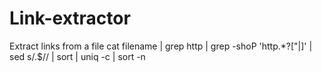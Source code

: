 # Link-extractor
Extract links from a file
cat filename | grep http | grep -shoP 'http.*?["|]' | sed s/.$// | sort | uniq -c | sort -n